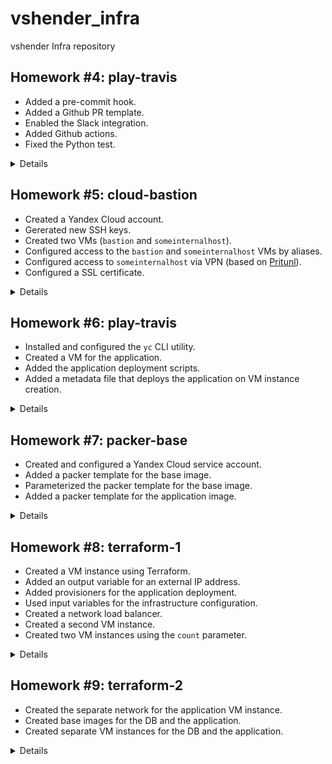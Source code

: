 # vshender_infra

vshender Infra repository


## Homework #4: play-travis

- Added a pre-commit hook.
- Added a Github PR template.
- Enabled the Slack integration.
- Added Github actions.
- Fixed the Python test.

<details><summary>Details</summary>

Install a pre-commit hook:
```
$ vim .pre-commit-config.yaml
$ pre-commit install
```

Subscribe a Slack channel to a Github repository:
```
/github subscribe Otus-DevOps-2022-02/vshender_infra commits:all
```

</details>


## Homework #5: cloud-bastion

- Created a Yandex Cloud account.
- Gererated new SSH keys.
- Created two VMs (`bastion` and `someinternalhost`).
- Configured access to the `bastion` and `someinternalhost` VMs by aliases.
- Configured access to `someinternalhost` via VPN (based on [Pritunl](https://pritunl.com/)).
- Configured a SSL certificate.

<details><summary>Details</summary>

Generate SSH authentication keys:
```
$ ssh-keygen -t rsa -f ~/.ssh/appuser -C appuser -P ""
Generating public/private rsa key pair.
Your identification has been saved in /Users/vshender/.ssh/appuser
Your public key has been saved in /Users/vshender/.ssh/appuser.pub
...
```

Host IP addresses:
```
bastion_IP = 51.250.77.242
someinternalhost_IP = 10.128.0.19
```

Connect to the `bastion` VM:
```
$ ssh -i ~/.ssh/appuser appuser@51.250.77.242
...
Welcome to Ubuntu 20.04.4 LTS (GNU/Linux 5.4.0-117-generic x86_64)
...
appuser@bastion:~$
```

Connect to the `someinternalhost` VM via `bastion` using SSH agent forwarding:
```
$ ssh-add -L
The agent has no identities.

$ ssh-add ~/.ssh/appuser
Identity added: /Users/vshender/.ssh/appuser (appuser)

$ ssh -A appuser@51.250.77.242
Welcome to Ubuntu 20.04.4 LTS (GNU/Linux 5.4.0-117-generic x86_64)
...

appuser@bastion:~$ ssh 10.128.0.19
Welcome to Ubuntu 20.04.4 LTS (GNU/Linux 5.4.0-117-generic x86_64)
...

appuser@someinternalhost:~$ ip a show eth0
2: eth0: <BROADCAST,MULTICAST,UP,LOWER_UP> mtu 1500 qdisc mq state UP group default qlen 1000
    link/ether d0:0d:1f:62:a8:7f brd ff:ff:ff:ff:ff:ff
    inet 10.128.0.19/24 brd 10.128.0.255 scope global eth0
       valid_lft forever preferred_lft forever
    inet6 fe80::d20d:1fff:fe62:a87f/64 scope link
       valid_lft forever preferred_lft forever
```

Connect to the `someinternalhost` VM via `bastion` using a single command:
```
$ ssh -A -t appuser@51.250.77.242 ssh 10.128.0.19
Welcome to Ubuntu 20.04.4 LTS (GNU/Linux 5.4.0-117-generic x86_64)
...
appuser@someinternalhost:~$
```

or
```
$ ssh -J appuser@51.250.77.242 appuser@10.128.0.19
Welcome to Ubuntu 20.04.4 LTS (GNU/Linux 5.4.0-117-generic x86_64)
...
appuser@someinternalhost:~$
```

Useful links:
- [SSH Agent Explained](https://smallstep.com/blog/ssh-agent-explained/)
- [SSH to remote hosts through a proxy or bastion with ProxyJump](https://www.redhat.com/sysadmin/ssh-proxy-bastion-proxyjump)

Contents of the `.ssh/config` file for accessing the VMs using aliases:
```
Host bastion
    Hostname 51.250.77.242
    User appuser
    IdentityFile ~/.ssh/appuser
Host someinternalhost
    User appuser
    IdentityFile ~/.ssh/appuser
    ProxyCommand ssh -q bastion nc -q0 10.128.0.19 22
```

or
```
Host bastion
    Hostname 51.250.77.242
    User appuser
    IdentityFile ~/.ssh/appuser
Host someinternalhost
    Hostname 10.128.0.19
    User appuser
    ProxyJump bastion
```

Install and setup `pritunl` on the `bastion` VM:
```
$ scp VPN/setupvpn.sh bastion:/home/appuser
setupvpn.sh

$ ssh bastion
Welcome to Ubuntu 20.04.4 LTS (GNU/Linux 5.4.0-117-generic x86_64)
...

appuser@bastion:~$ sudo bash setupvpn.sh
...

appuser@bastion:~$ # open in browser http://51.250.77.242/setup

appuser@bastion:~$ sudo pritunl setup-key
...

appuser@bastion:~$ sudo pritunl default-password
Administrator default password:
  username: "pritunl"
  password: "..."
```

Pritunl user:
- username: test
- PIN: 6214157507237678334670591556762

See [Connecting to a Pritunl vpn server](https://docs.pritunl.com/docs/connecting) for instructions.

To setup Let's Encrypt for Pritunl admin panel just enter "51-250-77-242.sslip.io" in "Settings -> Lets Encrypt Domain".

</details>


## Homework #6: play-travis

- Installed and configured the `yc` CLI utility.
- Created a VM for the application.
- Added the application deployment scripts.
- Added a metadata file that deploys the application on VM instance creation.

<details><summary>Details</summary>

Related Yandex Cloud documentation:

- [Install CLI](https://cloud.yandex.ru/docs/cli/operations/install-cli)
- [Profile Create](https://cloud.yandex.ru/docs/cli/operations/profile/profile-create)

Create a Yandex Cloud profile:
```
$ yc init
Welcome! This command will take you through the configuration process.
Please go to https://oauth.yandex.ru/authorize?response_type=token&client_id=... in order to obtain OAuth token.

Please enter OAuth token: ...
You have one cloud available: 'otus-vadimshendergmailcom' (id = ...). It is going to be used by default.
Please choose folder to use:
 [1] default (id = ...)
 [2] infra (id = ...)
 [3] Create a new folder
Please enter your numeric choice: 2
Your current folder has been set to 'default' (id = ...).
Do you want to configure a default Compute zone? [Y/n] y
Which zone do you want to use as a profile default?
 [1] ru-central1-a
 [2] ru-central1-b
 [3] ru-central1-c
 [4] Don't set default zone
Please enter your numeric choice: 1
Your profile default Compute zone has been set to 'ru-central1-a'.
```

Check `yc` configuration:
```
$ yc config list
token: ...
cloud-id: ...
folder-id: ...
compute-default-zone: ru-central1-a

$ yc config profile list
default ACTIVE
```

Create a new VM instance:
```
$ yc compute instance create \
  --name reddit-app \
  --hostname reddit-app \
  --memory=4 \
  --create-boot-disk image-folder-id=standard-images,image-family=ubuntu-1604-lts,size=10GB \
  --network-interface subnet-name=default-ru-central1-a,nat-ip-version=ipv4 \
  --metadata serial-port-enable=1 \
  --ssh-key ~/.ssh/appuser.pub
...

$ yc compute instance list
+----------------------+------------+---------------+---------+--------------+-------------+
|          ID          |    NAME    |    ZONE ID    | STATUS  | EXTERNAL IP  | INTERNAL IP |
+----------------------+------------+---------------+---------+--------------+-------------+
| fhmphnrc1ifveo9k059k | reddit-app | ru-central1-a | RUNNING | 51.250.94.42 | 10.128.0.17 |
+----------------------+------------+---------------+---------+--------------+-------------+
```

The created host's IP address and the port for the application:
```
testapp_IP = 51.250.94.42
testapp_port = 9292
```

Install the required dependencies and deploy the application:
```
$ scp config-scripts/*.sh yc-user@51.250.94.42:/home/yc-user
...

$ ssh yc-user@51.250.94.42
Welcome to Ubuntu 16.04.7 LTS (GNU/Linux 4.4.0-142-generic x86_64)
...

yc-user@reddit-app:~$ ./install_ruby.sh
...

yc-user@reddit-app:~$ ruby -v
ruby 2.3.1p112 (2016-04-26) [x86_64-linux-gnu]

yc-user@reddit-app:~$ bundler -v
Bundler version 1.11.2

yc-user@reddit-app:~$ ./install_mongodb.sh
...

yc-user@reddit-app:~$ sudo systemctl status mongod
● mongod.service - MongoDB Database Server
   Loaded: loaded (/lib/systemd/system/mongod.service; enabled; vendor preset: enabled)
   Active: active (running) since Sun 2022-06-19 18:24:46 UTC; 15s ago
...

yc-user@reddit-app:~$ ./deploy.sh
...
```

Create a new VM instance providing the metadata that deploys the application:
```
$ yc compute instance create \
  --name reddit-app \
  --hostname reddit-app \
  --memory=4 \
  --create-boot-disk image-folder-id=standard-images,image-family=ubuntu-1604-lts,size=10GB \
  --network-interface subnet-name=default-ru-central1-a,nat-ip-version=ipv4 \
  --metadata serial-port-enable=1 \
  --metadata-from-file user-data=config-scripts/metadata.yaml
...
```

</details>


## Homework #7: packer-base

- Created and configured a Yandex Cloud service account.
- Added a packer template for the base image.
- Parameterized the packer template for the base image.
- Added a packer template for the application image.

<details><summary>Details</summary>

Create a Yandex Cloud service account for Packer:
```
$ SVC_ACCOUNT=svc

$ FOLDER_ID=$(yc config list | grep ^folder-id | awk '{ print $2 }')

$ yc iam service-account create --name $SVC_ACCOUNT --folder-id $FOLDER_ID
id: ajegsts7f3h7al6lnfti
folder_id: b1go0bbc4eormvjuv1mq
created_at: "2022-06-20T12:42:42.422216212Z"
name: svc
```

Grant the created service account access to the folder:
```
$ ACCOUNT_ID=$(yc iam service-account get $SVC_ACCOUNT | grep ^id | awk '{ print $2 }')

$ yc resource-manager folder add-access-binding --id $FOLDER_ID \
    --role editor \
    --service-account-id $ACCOUNT_ID
done (1s)
```

Generate an IAM key and save it to a file:
```
$ yc iam key create --service-account-id $ACCOUNT_ID --output yc-svc-key.json
id: ajeqipnvev31urbod1dv
service_account_id: ajeg1tbs3ho02l5u4tg0
created_at: "2021-07-13T09:56:23.667310740Z"
key_algorithm: RSA_2048
```

Build a base image for the application:
```
$ cd packer

$ packer validate ./ubuntu16.json
The configuration is valid.

$ packer build ./ubuntu16.json
yandex: output will be in this color.

==> yandex: Creating temporary RSA SSH key for instance...
==> yandex: Using as source image: fd8icj5tthu0acqb2vau (name: "ubuntu-16-04-lts-v20220620", family: "ubuntu-1604-lts")
==> yandex: Creating network...
==> yandex: Creating subnet in zone "ru-central1-a"...
==> yandex: Creating disk...
==> yandex: Creating instance...
==> yandex: Waiting for instance with id fhmfuumug63jem1pevmd to become active...
    yandex: Detected instance IP: 51.250.90.119
==> yandex: Using SSH communicator to connect: 51.250.90.119
==> yandex: Waiting for SSH to become available...
==> yandex: Connected to SSH!
==> yandex: Provisioning with shell script: scripts/install_ruby.sh
...
==> yandex: Stopping instance...
==> yandex: Deleting instance...
    yandex: Instance has been deleted!
==> yandex: Creating image: reddit-base-1655732400
==> yandex: Waiting for image to complete...
==> yandex: Success image create...
==> yandex: Destroying subnet...
    yandex: Subnet has been deleted!
==> yandex: Destroying network...
    yandex: Network has been deleted!
==> yandex: Destroying boot disk...
    yandex: Disk has been deleted!
Build 'yandex' finished after 3 minutes 22 seconds.

==> Wait completed after 3 minutes 22 seconds

==> Builds finished. The artifacts of successful builds are:
--> yandex: A disk image was created: reddit-base-1655732400 (id: fd87q6i0re98bj8v6fgc) with family name reddit-base

$ yc compute image list
+----------------------+------------------------+-------------+----------------------+--------+
|          ID          |          NAME          |   FAMILY    |     PRODUCT IDS      | STATUS |
+----------------------+------------------------+-------------+----------------------+--------+
| fd87q6i0re98bj8v6fgc | reddit-base-1655732400 | reddit-base | f2ej52ijfor6n4fg5v0f | READY  |
+----------------------+------------------------+-------------+----------------------+--------+
```

Build a base image for the application using the parameterized template:
```
$ packer validate -var-file=variables.json ./ubuntu16.json
The configuration is valid.

$ packer build -var-file=variables.json ./ubuntu16.json
...
```

Build the application image:
```
$ packer validate -var-file=variables.json ./immutable.json
The configuration is valid.

$ packer build -var-file=variables.json ./immutable.json
...
```

Create a VM instance using the application image:
```
$ ../config-scripts/create-reddit-vm.sh
...
```

</details>


## Homework #8: terraform-1

- Created a VM instance using Terraform.
- Added an output variable for an external IP address.
- Added provisioners for the application deployment.
- Used input variables for the infrastructure configuration.
- Created a network load balancer.
- Created a second VM instance.
- Created two VM instances using the `count` parameter.

<details><summary>Details</summary>

[Yandex.Cloud provider documentation](https://registry.terraform.io/providers/yandex-cloud/yandex/latest/docs)

Get a config for Yandex provider:
```
$ yc config list
token: ...
cloud-id: ...
folder-id: ...
compute-default-zone: ru-central1-a
```

Initialize provider plugins:
```
$ cd terraform

$ terraform init

Initializing the backend...

Initializing provider plugins...
- Finding yandex-cloud/yandex versions matching "0.73.0"...
- Installing yandex-cloud/yandex v0.73.0...
- Installed yandex-cloud/yandex v0.73.0 (self-signed, key ID E40F590B50BB8E40)

Partner and community providers are signed by their developers.
If you'd like to know more about provider signing, you can read about it here:
https://www.terraform.io/docs/cli/plugins/signing.html

Terraform has created a lock file .terraform.lock.hcl to record the provider
selections it made above. Include this file in your version control repository
so that Terraform can guarantee to make the same selections by default when
you run "terraform init" in the future.

Terraform has been successfully initialized!

You may now begin working with Terraform. Try running "terraform plan" to see
any changes that are required for your infrastructure. All Terraform commands
should now work.

If you ever set or change modules or backend configuration for Terraform,
rerun this command to reinitialize your working directory. If you forget, other
commands will detect it and remind you to do so if necessary.
```

Get an ID of the base image for the application:
```
$ yc compute image list
+----------------------+------------------------+-------------+----------------------+--------+
|          ID          |          NAME          |   FAMILY    |     PRODUCT IDS      | STATUS |
+----------------------+------------------------+-------------+----------------------+--------+
| fd87q6i0re98bj8v6fgc | reddit-base-1655732400 | reddit-base | f2ej52ijfor6n4fg5v0f | READY  |
| fd89dv82hadttcirp1hr | reddit-base-1655736298 | reddit-base | f2ej52ijfor6n4fg5v0f | READY  |
| fd8a5el5f41qgp5qjd8p | reddit-full-1655742289 | reddit-full | f2ej52ijfor6n4fg5v0f | READY  |
+----------------------+------------------------+-------------+----------------------+--------+
```

Get an ID of the "default-ru-central1-a" subnet:
```
$ yc vpc subnet list
+----------------------+-----------------------+----------------------+----------------+---------------+-----------------+
|          ID          |         NAME          |      NETWORK ID      | ROUTE TABLE ID |     ZONE      |      RANGE      |
+----------------------+-----------------------+----------------------+----------------+---------------+-----------------+
| b0cjh09a0p3tjffp9fbv | default-ru-central1-c | enpr8orbifbf56p068oa |                | ru-central1-c | [10.130.0.0/24] |
| e2l0jp5kvb00tqjmh9r1 | default-ru-central1-b | enpr8orbifbf56p068oa |                | ru-central1-b | [10.129.0.0/24] |
| e9bqom95bd1o3fkemarr | default-ru-central1-a | enpr8orbifbf56p068oa |                | ru-central1-a | [10.128.0.0/24] |
+----------------------+-----------------------+----------------------+----------------+---------------+-----------------+
```

See an execution plan showing what actions Terraform would take to apply the current configuration:
```
$ terraform plan

Terraform used the selected providers to generate the following execution plan. Resource actions are indicated with the following symbols:
  + create

Terraform will perform the following actions:

  # yandex_compute_instance.app will be created
  + resource "yandex_compute_instance" "app" {
    ...
    }

Plan: 1 to add, 0 to change, 0 to destroy.

────────────────────────────────────────────────────────────────────────────────

Note: You didn't use the -out option to save this plan, so Terraform can't guarantee to take exactly these actions if you run "terraform apply" now.
```

Create a VM instance using Terraform:
```
$ terraform apply -auto-approve

Terraform used the selected providers to generate the following execution plan. Resource actions are indicated with the following symbols:
  + create

Terraform will perform the following actions:

  # yandex_compute_instance.app will be created
  + resource "yandex_compute_instance" "app" {
    ...
  }

Plan: 1 to add, 0 to change, 0 to destroy.
yandex_compute_instance.app: Creating...
yandex_compute_instance.app: Still creating... [10s elapsed]
yandex_compute_instance.app: Still creating... [20s elapsed]
yandex_compute_instance.app: Still creating... [30s elapsed]
yandex_compute_instance.app: Still creating... [40s elapsed]
yandex_compute_instance.app: Creation complete after 44s [id=fhmoaa6p1qnl32fg26t6]

Apply complete! Resources: 1 added, 0 changed, 0 destroyed.

$ ls
main.tf                  terraform.tfstate        terraform.tfstate.backup
```

Get an external IP address of the created VM using the `terraform show` command:
```
$ terraform show | grep nat_ip_address
          nat_ip_address = "51.250.81.64"
```

Connect to the created VM:
```
$ ssh -i ~/.ssh/appuser ubuntu@51.250.81.64
Welcome to Ubuntu 16.04.7 LTS (GNU/Linux 4.4.0-142-generic x86_64)

 * Documentation:  https://help.ubuntu.com
 * Management:     https://landscape.canonical.com
 * Support:        https://ubuntu.com/advantage
ubuntu@fhmoaa6p1qnl32fg26t6: exit
logout
Connection to 51.250.81.64 closed.
```

Add the `external_ip_address_app` output variable and refresh the state:
```
$ terraform refresh
yandex_compute_instance.app: Refreshing state... [id=fhmoaa6p1qnl32fg26t6]

Outputs:

external_ip_address_app = "51.250.81.64"

$ terraform output
external_ip_address_app = "51.250.81.64"

$ terraform output external_ip_address_app
"51.250.81.64"
```

Add [provisioners](https://www.terraform.io/language/resources/provisioners/syntax) for the application deployment and recreate the VM:
```
$ terraform taint yandex_compute_instance.app
Resource instance yandex_compute_instance.app has been marked as tainted.

$ terraform plan
yandex_compute_instance.app: Refreshing state... [id=fhmoaa6p1qnl32fg26t6]

Terraform used the selected providers to generate the following execution plan. Resource actions are indicated with the following symbols:
-/+ destroy and then create replacement

Terraform will perform the following actions:

  # yandex_compute_instance.app is tainted, so must be replaced
-/+ resource "yandex_compute_instance" "app" {
    ...
    }

Plan: 1 to add, 0 to change, 1 to destroy.

Changes to Outputs:
  ~ external_ip_address_app = "51.250.81.64" -> (known after apply)

────────────────────────────────────────────────────────────────────────────────

Note: You didn't use the -out option to save this plan, so Terraform can't guarantee to take exactly these actions if you run "terraform apply" now.

$ terraform apply -auto-approve
yandex_compute_instance.app: Refreshing state... [id=fhm3671dtvicqjp0lj67]

Terraform used the selected providers to generate the following execution plan. Resource actions are indicated with the following symbols:
-/+ destroy and then create replacement

Terraform will perform the following actions:

  # yandex_compute_instance.app is tainted, so must be replaced
-/+ resource "yandex_compute_instance" "app" {
      ...
    }

Plan: 1 to add, 0 to change, 1 to destroy.

Changes to Outputs:
  ~ external_ip_address_app = "51.250.81.64" -> (known after apply)
yandex_compute_instance.app: Destroying... [id=fhm3671dtvicqjp0lj67]
yandex_compute_instance.app: Still destroying... [id=fhm3671dtvicqjp0lj67, 10s elapsed]
yandex_compute_instance.app: Destruction complete after 14s
yandex_compute_instance.app: Creating...
...
yandex_compute_instance.app: Still creating... [1m10s elapsed]
yandex_compute_instance.app: Provisioning with 'remote-exec'...
yandex_compute_instance.app (remote-exec): Connecting to remote host via SSH...
yandex_compute_instance.app (remote-exec):   Host: 51.250.80.242
yandex_compute_instance.app (remote-exec):   User: ubuntu
yandex_compute_instance.app (remote-exec):   Password: false
yandex_compute_instance.app (remote-exec):   Private key: true
yandex_compute_instance.app (remote-exec):   Certificate: false
yandex_compute_instance.app (remote-exec):   SSH Agent: false
yandex_compute_instance.app (remote-exec):   Checking Host Key: false
yandex_compute_instance.app (remote-exec):   Target Platform: unix
yandex_compute_instance.app (remote-exec): Connected!
yandex_compute_instance.app: Still creating... [1m20s elapsed]
yandex_compute_instance.app (remote-exec): Reading package lists... 0%
...
yandex_compute_instance.app (remote-exec): Bundle complete! 11 Gemfile dependencies, 24 gems now installed.
yandex_compute_instance.app (remote-exec): Use `bundle show [gemname]` to see where a bundled gem is installed
yandex_compute_instance.app (remote-exec): Post-install message from capistrano3-puma:

yandex_compute_instance.app (remote-exec):     All plugins need to be explicitly installed with install_plugin.
yandex_compute_instance.app (remote-exec):     Please see README.md
yandex_compute_instance.app (remote-exec):   Created symlink from /etc/systemd/system/multi-user.target.wants/puma.service to /etc/systemd/system/puma.service.
yandex_compute_instance.app: Creation complete after 1m53s [id=fhmjhk18bf9n5et3lrd2]

Apply complete! Resources: 1 added, 0 changed, 1 destroyed.

Outputs:

external_ip_address_app = "51.250.80.242"
```

Open http://51.250.80.242:9292/ and check the application.

Use input variables for the infrastructure configuration and recreate the VM:
```
$ terraform destroy -auto-approve
yandex_compute_instance.app: Refreshing state... [id=fhmjhk18bf9n5et3lrd2]

Terraform used the selected providers to generate the following execution plan. Resource actions are indicated with the following symbols:
  - destroy

Terraform will perform the following actions:

  # yandex_compute_instance.app will be destroyed
  - resource "yandex_compute_instance" "app" {
    ...
    }

Plan: 0 to add, 0 to change, 1 to destroy.

Changes to Outputs:
  - external_ip_address_app = "51.250.80.242" -> null
yandex_compute_instance.app: Destroying... [id=fhmjhk18bf9n5et3lrd2]
yandex_compute_instance.app: Still destroying... [id=fhmjhk18bf9n5et3lrd2, 10s elapsed]
yandex_compute_instance.app: Destruction complete after 14s

Destroy complete! Resources: 1 destroyed.

$ terraform apply -auto-approve
...
Apply complete! Resources: 1 added, 0 changed, 0 destroyed.

Outputs:

external_ip_address_app = "51.250.94.229"
```

Create a network load balancer (see [yandex_lb_network_load_balancer](https://registry.terraform.io/providers/yandex-cloud/yandex/latest/docs/resources/lb_network_load_balancer) and [yandex_lb_target_group](https://registry.terraform.io/providers/yandex-cloud/yandex/latest/docs/resources/lb_target_group)):
```
$ terraform apply -auto-approve
...
yandex_lb_target_group.app_lb_target_group: Creating...
yandex_lb_target_group.app_lb_target_group: Creation complete after 3s [id=enp6b9l8trdd86k50f7s]
yandex_lb_network_load_balancer.app_lb: Creating...
yandex_lb_network_load_balancer.app_lb: Creation complete after 3s [id=enpprkh4ar833qsmts6d]

Apply complete! Resources: 2 added, 0 changed, 0 destroyed.

Outputs:

external_ip_address_app = "51.250.94.229"
lb_ip_address = "51.250.93.157"
```

Open http://51.250.93.157/ and check the application.

Create a second VM instance:
```
$ terraform plan
yandex_compute_instance.app: Refreshing state... [id=fhmpgq0sqconiuha2fap]
yandex_lb_target_group.app_lb_target_group: Refreshing state... [id=enp6b9l8trdd86k50f7s]
yandex_lb_network_load_balancer.app_lb: Refreshing state... [id=enpprkh4ar833qsmts6d]

Terraform used the selected providers to generate the following execution plan. Resource actions are indicated with the following symbols:
  + create
  ~ update in-place

Terraform will perform the following actions:

  # yandex_compute_instance.app2 will be created
  + resource "yandex_compute_instance" "app2" {
    ...
    }

  # yandex_lb_target_group.app_lb_target_group will be updated in-place
  ~ resource "yandex_lb_target_group" "app_lb_target_group" {
        id         = "enp6b9l8trdd86k50f7s"
        name       = "app-lb-target-group"
        # (4 unchanged attributes hidden)

      + target {
          + address   = (known after apply)
          + subnet_id = "e9bqom95bd1o3fkemarr"
        }
        # (1 unchanged block hidden)
    }

Plan: 1 to add, 1 to change, 0 to destroy.

Changes to Outputs:
  + external_ip_address_app2 = (known after apply)

────────────────────────────────────────────────────────────────────────────────

Note: You didn't use the -out option to save this plan, so Terraform can't guarantee to take exactly these actions if you run "terraform apply" now.

$ terraform apply -auto-approve
...
Apply complete! Resources: 1 added, 1 changed, 0 destroyed.

Outputs:

external_ip_address_app = "51.250.94.229"
external_ip_address_app2 = "51.250.86.134"
lb_ip_address = "51.250.93.157"
```

Use the `count` parameter to create VM instances for the application (see [dynamic Blocks](https://www.terraform.io/language/expressions/dynamic-blocks)):
```
$ terraform destroy -auto-approve
...

$ terraform apply -auto-approve
yandex_compute_instance.app2: Refreshing state... [id=fhmvsvpegjoi2gtp2hn7]
yandex_compute_instance.app[0]: Refreshing state... [id=fhm2vdlaapl6uv7ieidt]
yandex_lb_target_group.app_lb_target_group: Refreshing state... [id=enp8gjo7a0lvnsl8cecg]
yandex_lb_network_load_balancer.app_lb: Refreshing state... [id=enp5n1474kt4s6flf84e]

Note: Objects have changed outside of Terraform
...
Plan: 1 to add, 2 to change, 1 to destroy.

Changes to Outputs:
  ~ external_ip_address_app  = "51.250.94.61" -> [
      + "51.250.94.61",
      + (known after apply),
    ]
  - external_ip_address_app2 = "51.250.69.6" -> null
yandex_compute_instance.app2: Destroying... [id=fhmvsvpegjoi2gtp2hn7]
yandex_compute_instance.app[1]: Creating...
yandex_compute_instance.app[0]: Modifying... [id=fhm2vdlaapl6uv7ieidt]
yandex_compute_instance.app[0]: Modifications complete after 6s [id=fhm2vdlaapl6uv7ieidt]
yandex_compute_instance.app2: Still destroying... [id=fhmvsvpegjoi2gtp2hn7, 10s elapsed]
yandex_compute_instance.app[1]: Still creating... [10s elapsed]
yandex_compute_instance.app2: Destruction complete after 14s
yandex_compute_instance.app[1]: Still creating... [20s elapsed]
...
yandex_compute_instance.app[1] (remote-exec):     All plugins need to be explicitly installed with install_plugin.
yandex_compute_instance.app[1] (remote-exec):     Please see README.md
yandex_compute_instance.app[1] (remote-exec):   Created symlink from /etc/systemd/system/multi-user.target.wants/puma.service to /etc/systemd/system/puma.service.
yandex_compute_instance.app[1]: Creation complete after 1m38s [id=fhmrureeugrl0dmeqpbo]
yandex_lb_target_group.app_lb_target_group: Modifying... [id=enp8gjo7a0lvnsl8cecg]
yandex_lb_target_group.app_lb_target_group: Modifications complete after 2s [id=enp8gjo7a0lvnsl8cecg]

Apply complete! Resources: 1 added, 2 changed, 1 destroyed.

Outputs:

external_ip_address_app = [
  "51.250.94.61",
  "51.250.94.171",
]
lb_ip_address = "51.250.76.174"
```

</details>


## Homework #9: terraform-2

- Created the separate network for the application VM instance.
- Created base images for the DB and the application.
- Created separate VM instances for the DB and the application.

<details><summary>Details</summary>

Create a separate network for the app VM instance:
```
$ cd terraform

$ terraform destroy -auto-approve
...
yandex_lb_network_load_balancer.app_lb: Destroying... [id=enp5n1474kt4s6flf84e]
yandex_lb_network_load_balancer.app_lb: Destruction complete after 4s
yandex_lb_target_group.app_lb_target_group: Destroying... [id=enp8gjo7a0lvnsl8cecg]
yandex_lb_target_group.app_lb_target_group: Destruction complete after 2s
yandex_compute_instance.app[0]: Destroying... [id=fhm2vdlaapl6uv7ieidt]
yandex_compute_instance.app[1]: Destroying... [id=fhmrureeugrl0dmeqpbo]
yandex_compute_instance.app[1]: Still destroying... [id=fhmrureeugrl0dmeqpbo, 10s elapsed]
yandex_compute_instance.app[0]: Still destroying... [id=fhm2vdlaapl6uv7ieidt, 10s elapsed]
yandex_compute_instance.app[1]: Destruction complete after 12s
yandex_compute_instance.app[0]: Destruction complete after 12s

Destroy complete! Resources: 4 destroyed.

$ terraform plan

Terraform used the selected providers to generate the following execution plan. Resource actions are indicated with the following symbols:
  + create

Terraform will perform the following actions:
  # yandex_compute_instance.app[0] will be created
  + resource "yandex_compute_instance" "app" {
      ...
    }
  # yandex_vpc_network.app_network will be created
  + resource "yandex_vpc_network" "app_network" {
      ...
    }
  # yandex_vpc_subnet.app_subnet will be created
  + resource "yandex_vpc_subnet" "app_subnet" {
      ...
    }

Plan: 3 to add, 0 to change, 0 to destroy.

Changes to Outputs:
  + external_ip_address_app = [
      + (known after apply),
    ]

────────────────────────────────────────────────────────────────────────────────

Note: You didn't use the -out option to save this plan, so Terraform can't guarantee to take exactly these actions if you run "terraform apply" now.

$ terraform apply -auto-approve
...
yandex_vpc_network.app_network: Creating...
yandex_vpc_network.app_network: Creation complete after 3s [id=enph5srrts10kq9h6q46]
yandex_vpc_subnet.app_subnet: Creating...
yandex_vpc_subnet.app_subnet: Creation complete after 1s [id=e9bnii4nqtv6vmejigus]
yandex_compute_instance.app[0]: Creating...
...
Apply complete! Resources: 3 added, 0 changed, 0 destroyed.

Outputs:

external_ip_address_app = [
  "51.250.12.47",
]

$ terraform destroy -auto-approve
...
Destroy complete! Resources: 3 destroyed.
```

Create base images for the DB and the application:
```
$ cd ../packer

$ packer build -var-file=variables.json ./db.json
...
==> Builds finished. The artifacts of successful builds are:
--> yandex: A disk image was created: reddit-db-base-1655933993 (id: fd8bvuaat05ogds90rte) with family name reddit-db-base

$ packer build -var-file=variables.json ./app.json
...
==> Builds finished. The artifacts of successful builds are:
--> yandex: A disk image was created: reddit-app-base-1655934193 (id: fd84km3m351crgj9upkq) with family name reddit-app-base

$ yc compute image list
+----------------------+----------------------------+-----------------+----------------------+--------+
|          ID          |            NAME            |     FAMILY      |     PRODUCT IDS      | STATUS |
+----------------------+----------------------------+-----------------+----------------------+--------+
| fd84km3m351crgj9upkq | reddit-app-base-1655934193 | reddit-app-base | f2ej52ijfor6n4fg5v0f | READY  |
| fd87q6i0re98bj8v6fgc | reddit-base-1655732400     | reddit-base     | f2ej52ijfor6n4fg5v0f | READY  |
| fd89dv82hadttcirp1hr | reddit-base-1655736298     | reddit-base     | f2ej52ijfor6n4fg5v0f | READY  |
| fd8a5el5f41qgp5qjd8p | reddit-full-1655742289     | reddit-full     | f2ej52ijfor6n4fg5v0f | READY  |
| fd8bvuaat05ogds90rte | reddit-db-base-1655933993  | reddit-db-base  | f2ej52ijfor6n4fg5v0f | READY  |
+----------------------+----------------------------+-----------------+----------------------+--------+
```

Create separate VM instances for DB and the application:
```
$ terraform init -upgrade

Initializing the backend...

Initializing provider plugins...
- Finding yandex-cloud/yandex versions matching "0.73.0"...
- Finding latest version of hashicorp/null...
- Using previously-installed yandex-cloud/yandex v0.73.0
- Installing hashicorp/null v3.1.1...
- Installed hashicorp/null v3.1.1 (signed by HashiCorp)

...

$ terraform apply -auto-approve
...
Apply complete! Resources: 6 added, 0 changed, 0 destroyed.

Outputs:

external_ip_address_app = "51.250.87.139"
external_ip_address_db = "51.250.65.74"
```

Open http://51.250.87.139:9292/ and check the application.

Destroy the infrastructure:
```
$ terraform destroy -auto-approve
...
Destroy complete! Resources: 6 destroyed.
```

</details>
